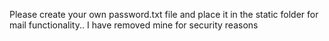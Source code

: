 Please create your own password.txt file and place it in the static folder for mail functionality.. I have removed mine for security reasons
